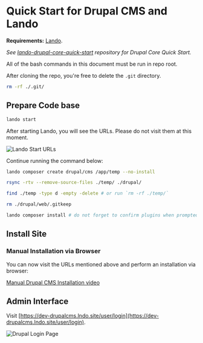 # Quick Start for Drupal CMS and Lando

**Requirements:** [Lando](https://lando.dev/).

_See [lando-drupal-core-quick-start](https://github.com/Binbiriz/lando-drupal-core-quick-start) repository for Drupal Core Quick Start._

All of the bash commands in this document must be run in repo root.

After cloning the repo, you're free to delete the `.git` directory.

```bash
rm -rf ./.git/
```

## Prepare Code base

```bash
lando start
```

After starting Lando, you will see the URLs. Please do not visit them at this moment.

![Lando Start URLs](https://i.imgur.com/hOwdA1e.png)

Continue running the command below:

```bash
lando composer create drupal/cms /app/temp --no-install

rsync -rtv --remove-source-files ./temp/ ./drupal/

find ./temp -type d -empty -delete # or run `rm -rf ./temp/`

rm ./drupal/web/.gitkeep

lando composer install # do not forget to confirm plugins when prompted
```

## Install Site

### Manual Installation via Browser

You can now visit the URLs mentioned above and perform an installation via browser:

[Manual Drupal CMS Installation video](https://www.awesomescreenshot.com/video/38434797?key=4ca919163118c0ce5befa1636a971d58)

## Admin Interface

Visit [https://dev-drupalcms.lndo.site/user/login](https://dev-drupalcms.lndo.site/user/login).

![Drupal Login Page](https://i.imgur.com/1AR4mnt.png)
